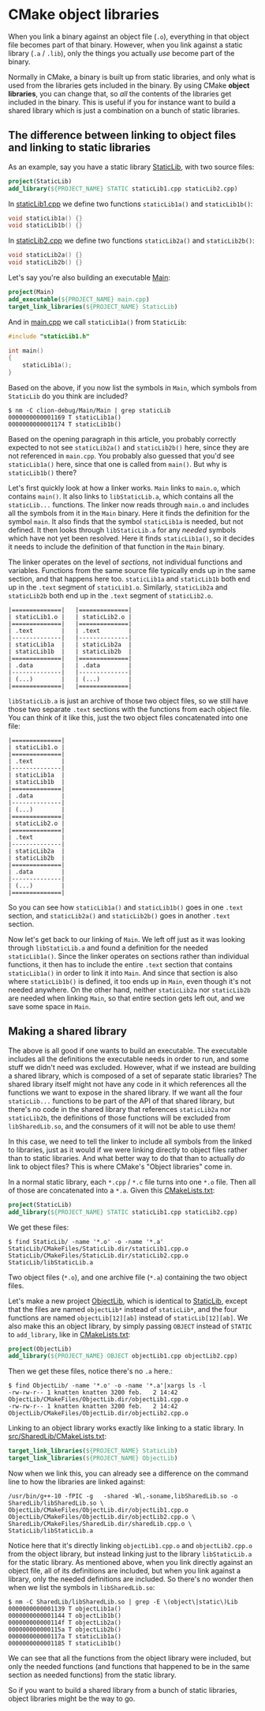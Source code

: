 # CMake object libraries

When you link a binary against an object file (`.o`), everything in that object file becomes part of that binary.
However, when you link against a static library (`.a` / `.lib`), only the things you actually *use* become part of the
binary.

Normally in CMake, a binary is built up from static libraries, and only what is used from the libraries gets included in
the binary. By using CMake **object libraries**, you can change that, so *all* the contents of the libraries get
included in the binary. This is useful if you for instance want to build a shared library which is just a combination on
a bunch of static libraries.

## The difference between linking to object files and linking to static libraries

As an example, say you have a static library [StaticLib](src/StaticLib/CMakeLists.txt), with two source files:

```cmake
project(StaticLib)
add_library(${PROJECT_NAME} STATIC staticLib1.cpp staticLib2.cpp)
```

In [staticLib1.cpp](src/StaticLib/staticLib1.cpp) we define two functions `staticLib1a()` and `staticLib1b()`:

```c++
void staticLib1a() {}
void staticLib1b() {}
```

In [staticLib2.cpp](src/StaticLib/staticLib2.cpp) we define two functions `staticLib2a()` and `staticLib2b()`:

```c++
void staticLib2a() {}
void staticLib2b() {}
```

Let's say you're also building an executable [Main](src/Main/CMakeLists.txt):

```cmake
project(Main)
add_executable(${PROJECT_NAME} main.cpp)
target_link_libraries(${PROJECT_NAME} StaticLib)
```

And in [main.cpp](src/Main/main.cpp) we call `staticLib1a()` from `StaticLib`:

```c++
#include "staticLib1.h"

int main()
{
    staticLib1a();
}
```

Based on the above, if you now list the symbols in `Main`, which symbols from `StaticLib` do you think are included?

```
$ nm -C clion-debug/Main/Main | grep staticLib
0000000000001169 T staticLib1a()
0000000000001174 T staticLib1b()
```

Based on the opening paragraph in this article, you probably correctly expected to not see `staticLib2a()`
and `staticLib2b()` here, since they are not referenced in `main.cpp`. You probably also guessed that you'd
see `staticLib1a()` here, since that one is called from `main()`. But why is `staticLib1b()` there?

Let's first quickly look at how a linker works. `Main` links to `main.o`, which contains `main()`. It also links
to `libStaticLib.a`, which contains all the `staticLib...` functions. The linker now reads through `main.o` and includes
all the symbols from it in the `Main` binary. Here it finds the definition for the symbol `main`. It also finds that the
symbol `staticLib1a` is needed, but not defined. It then looks through `libStaticLib.a` for any *needed* symbols which
have not yet been resolved. Here it finds `staticLib1a()`, so it decides it needs to include the definition of that
function in the `Main` binary.

The linker operates on the level of *sections*, not individual functions and variables. Functions from the same source
file typically ends up in the same section, and that happens here too. `staticLib1a` and `staticLib1b` both end up in
the `.text` segment of `staticLib1.o`. Similarly, `staticLib2a` and `staticLib2b` both end up in the `.text` segment
of `staticLib2.o`.

```
|==============|   |==============|
| staticLib1.o |   | staticLib2.o |
|==============|   |==============|
| .text        |   | .text        |
|--------------|   |--------------|
| staticLib1a  |   | staticLib2a  |
| staticLib1b  |   | staticLib2b  |
|==============|   |==============|
| .data        |   | .data        |
|--------------|   |--------------|
| (...)        |   | (...)        |
|==============|   |==============|
```

`libStaticLib.a` is just an archive of those two object files, so we still have those two separate `.text` sections with
the functions from each object file. You can think of it like this, just the two object files concatenated into one
file:

```
|==============|
| staticLib1.o |
|==============|
| .text        |
|--------------|
| staticLib1a  |
| staticLib1b  |
|==============|
| .data        |
|--------------|
| (...)        |
|==============|
| staticLib2.o |
|==============|
| .text        |
|--------------|
| staticLib2a  |
| staticLib2b  |
|==============|
| .data        |
|--------------|
| (...)        |
|==============|
```

So you can see how `staticLib1a()` and `staticLib1b()` goes in one `.text` section, and `staticLib2a()`
and `staticLib2b()` goes in another `.text` section.

Now let's get back to our linking of `Main`. We left off just as it was looking through `libStaticLib.a` and found a
definition for the needed `staticLib1a()`. Since the linker operates on sections rather than individual functions, it
then has to include the entire `.text` section that contains `staticLib1a()` in order to link it into `Main`. And since
that section is also where `staticLib1b()` is defined, it too ends up in `Main`, even though it's not needed anywhere.
On the other hand, neither `staticLib2a` nor `staticLib2b` are needed when linking `Main`, so that entire section gets
left out, and we save some space in `Main`.

## Making a shared library

The above is all good if one wants to build an executable. The executable includes all the definitions the executable
needs in order to run, and some stuff we didn't need was excluded. However, what if we instead are building a shared
library, which is composed of a set of separate static libraries? The shared library itself might not have any code in
it which references all the functions we want to expose in the shared library. If we want all the four `staticLib...`
functions to be part of the API of that shared library, but there's no code in the shared library that
references `staticLib2a` nor `staticLib2b`, the definitions of those functions will be excluded from `libSharedLib.so`,
and the consumers of it will not be able to use them!

In this case, we need to tell the linker to include all symbols from the linked to libraries, just as it would if we
were linking directly to object files rather than to static libraries. And what better way to do that than to actually
*do* link to object files? This is where CMake's "Object libraries" come in.

In a normal static library, each `*.cpp` / `*.c` file turns into one `*.o` file. Then all of those are concatenated into
a `*.a`. Given this [CMakeLists.txt](src/StaticLib/CMakeLists.txt):

```cmake
project(StaticLib)
add_library(${PROJECT_NAME} STATIC staticLib1.cpp staticLib2.cpp)
```

We get these files:

```
$ find StaticLib/ -name '*.o' -o -name '*.a'
StaticLib/CMakeFiles/StaticLib.dir/staticLib1.cpp.o
StaticLib/CMakeFiles/StaticLib.dir/staticLib2.cpp.o
StaticLib/libStaticLib.a
```

Two object files (`*.o`), and one archive file (`*.a`) containing the two object files.

Let's make a new project [ObjectLib](src/ObjectLib), which is identical to [StaticLib](src/StaticLib), except that the
files are named `objectLib*` instead of `staticLib*`, and the four functions are named `objectLib[12][ab]` instead
of `staticLib[12][ab]`. We also make this an object library, by simply passing `OBJECT` instead of `STATIC`
to `add_library`, like in [CMakeLists.txt](src/ObjectLib/CMakeLists.txt):

```cmake
project(ObjectLib)
add_library(${PROJECT_NAME} OBJECT objectLib1.cpp objectLib2.cpp)
```

Then we get these files, notice there's no `.a` here.:

```
$ find ObjectLib/ -name '*.o' -o -name '*.a'|xargs ls -l
-rw-rw-r-- 1 knatten knatten 3200 feb.   2 14:42 ObjectLib/CMakeFiles/ObjectLib.dir/objectLib1.cpp.o
-rw-rw-r-- 1 knatten knatten 3200 feb.   2 14:42 ObjectLib/CMakeFiles/ObjectLib.dir/objectLib2.cpp.o
```

Linking to an object library works exactly like linking to a static library.
In [src/SharedLib/CMakeLists.txt](src/SharedLib/CMakeLists.txt):

```cmake
target_link_libraries(${PROJECT_NAME} StaticLib)
target_link_libraries(${PROJECT_NAME} ObjectLib)
```

Now when we link this, you can already see a difference on the command line to how the libraries are linked against:

```
/usr/bin/g++-10 -fPIC -g   -shared -Wl,-soname,libSharedLib.so -o SharedLib/libSharedLib.so \
ObjectLib/CMakeFiles/ObjectLib.dir/objectLib1.cpp.o ObjectLib/CMakeFiles/ObjectLib.dir/objectLib2.cpp.o \
SharedLib/CMakeFiles/SharedLib.dir/sharedLib.cpp.o \
StaticLib/libStaticLib.a
```

Notice here that it's directly linking `objectLib1.cpp.o` and `objectLib2.cpp.o` from the object library, but instead
linking just to the library `libStaticLib.a` for the static library. As mentioned above, when you link directly against
an object file, all of its definitions are included, but when you link against a library, only the needed definitions
are included. So there's no wonder then when we list the symbols in `libSharedLib.so`:

```
$ nm -C SharedLib/libSharedLib.so | grep -E \(object\|static\)Lib
0000000000001139 T objectLib1a()
0000000000001144 T objectLib1b()
000000000000114f T objectLib2a()
000000000000115a T objectLib2b()
000000000000117a T staticLib1a()
0000000000001185 T staticLib1b()
```

We can see that all the functions from the object library were included, but only the needed functions (and functions
that happened to be in the same section as needed functions) from the static library.

So if you want to build a shared library from a bunch of static libraries, object libraries might be the way to go.